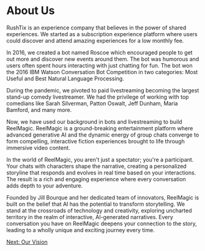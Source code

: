 # About Us

RushTix is an experience company that believes in the power of shared experiences. We started as a subscription experience platform where users could discover and attend amazing experiences for a low monthly fee. 

In 2016, we created a bot named Roscoe which encouraged people to get out more and discover new events around them. The bot was humorous and users often spent hours interacting with just chatting for fun. The bot won the 2016 IBM Watson Conversation Bot Competition in two categories: Most Useful and Best Natural Language Processing. 

During the pandemic, we pivoted to paid livestreaming becoming the largest stand-up comedy livestreamer. We had the privilege of working with top comedians like Sarah Silverman, Patton Oswalt, Jeff Dunham, Maria Bamford, and many more. 

Now, we have used our background in bots and livestreaming to build ReelMagic. ReelMagic is a ground-breaking entertainment platform where advanced generative AI and the dynamic energy of group chats converge to form compelling, interactive fiction experiences brought to life through immersive video content. 

In the world of ReelMagic, you aren't just a spectator; you're a participant. Your chats with characters shape the narrative, creating a personalized storyline that responds and evolves in real time based on your interactions. The result is a rich and engaging experience where every conversation adds depth to your adventure.

Founded by Jill Bourque and her dedicated team of innovators, ReelMagic is built on the belief that AI has the potential to transform storytelling. We stand at the crossroads of technology and creativity, exploring uncharted territory in the realm of interactive, AI-generated narratives. Every conversation you have on ReelMagic deepens your connection to the story, leading to a wholly unique and exciting journey every time.

[Next: Our Vision](https://github.com/rushtix/reelmagic/blob/main/docs/vision.md)
